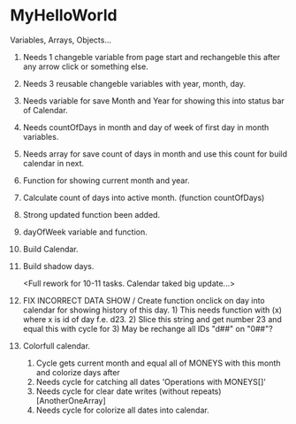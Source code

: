 # MyHelloWorld

Variables, Arrays, Objects...

1. <DONE> Needs 1 changeble variable from page start and rechangeble this after any arrow click or something else. 
2. <DONE> Needs 3 reusable changeble variables with year, month, day.
3. <DONE> Needs variable for save Month and Year for showing this into status bar of Calendar.
4. <DONE> Needs countOfDays in month and day of week of first day in month variables.
5. <DONE> Needs array for save count of days in month and use this count for build calendar in next.
6. <DONE> Function for showing current month and year.
7. <DONE> Calculate count of days into active month. (function countOfDays)
8. <DONE> Strong updated <countOfDays> function been added.
9. <DONE> dayOfWeek variable and function.
10. <DONE> Build Calendar.
11. <DONE> Build shadow days.

    <Full rework for 10-11 tasks. Calendar taked big update...>

13. <DONE> FIX INCORRECT DATA SHOW / Create function onclick on day into calendar for showing history of this day.
    <DONE>  1) This needs function with (x) where x is id of day f.e. d23.
    <DONE>  2) Slice this string and get number 23 and equal this with cycle for
    <DENY>  3) May be rechange all IDs "d##" on "0##"?

14. Colorfull calendar. <COLORIZE DAYS ONLY IN CURRENT MONTH>
    1.  Cycle gets current month and equal all of MONEYS with this month and colorize days after
    2.  Needs cycle for catching all dates  'Operations with MONEYS[]'
    3.  Needs cycle for clear date writes (without repeats) [AnotherOneArray]
    4.  Needs cycle for colorize all dates into calendar.